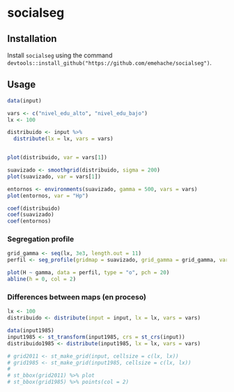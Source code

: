 
<!-- README.md is generated from README.Rmd. Please edit that file -->

# socialseg

## Installation

Install `socialseg` using the command
`devtools::install_github("https://github.com/emehache/socialseg")`.

## Usage

``` r
data(input)

vars <- c("nivel_edu_alto", "nivel_edu_bajo")
lx <- 100

distribuido <- input %>% 
  distribute(lx = lx, vars = vars) 


plot(distribuido, var = vars[1])

suavizado <- smoothgrid(distribuido, sigma = 200)
plot(suavizado, var = vars[1])

entornos <- environments(suavizado, gamma = 500, vars = vars)
plot(entornos, var = "Hp")

coef(distribuido)
coef(suavizado)
coef(entornos)
```

### Segregation profile

``` r
grid_gamma <- seq(lx, 3e3, length.out = 11)
perfil <- seg_profile(gridmap = suavizado, grid_gamma = grid_gamma, vars = vars)

plot(H ~ gamma, data = perfil, type = "o", pch = 20)
abline(h = 0, col = 2)
```

### Differences between maps (en proceso)

``` r
lx <- 100
distribuido <- distribute(input = input, lx = lx, vars = vars) 

data(input1985)
input1985 <- st_transform(input1985, crs = st_crs(input))
distribuido1985 <- distribute(input1985, lx = lx, vars = vars)

# grid2011 <- st_make_grid(input, cellsize = c(lx, lx))
# grid1985 <- st_make_grid(input1985, cellsize = c(lx, lx))
# 
# st_bbox(grid2011) %>% plot
# st_bbox(grid1985) %>% points(col = 2)
```

